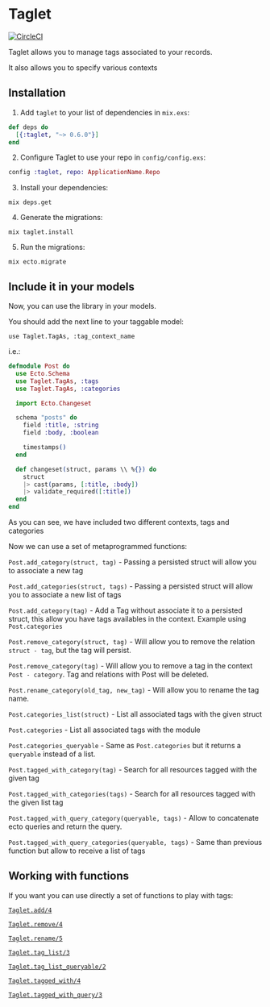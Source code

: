 # Taglet

[![CircleCI](https://circleci.com/gh/bizneo/taglet/tree/master.svg?style=svg)](https://circleci.com/gh/bizneo/taglet/tree/master)

Taglet allows you to manage tags associated to your records.

It also allows you to specify various contexts

## Installation

  1. Add `taglet` to your list of dependencies in `mix.exs`:

  ```elixir
  def deps do
    [{:taglet, "~> 0.6.0"}]
  end
  ```

  2. Configure Taglet to use your repo in `config/config.exs`:

  ```elixir
  config :taglet, repo: ApplicationName.Repo
  ```

  3. Install your dependencies:

  ```mix deps.get```

  4. Generate the migrations:

  ```mix taglet.install```

  5. Run the migrations:

  ```mix ecto.migrate```

## Include it in your models

Now, you can use the library in your models.

You should add the next line to your taggable model:

`use Taglet.TagAs, :tag_context_name`

i.e.:

  ```elixir
  defmodule Post do
    use Ecto.Schema
    use Taglet.TagAs, :tags
    use Taglet.TagAs, :categories

    import Ecto.Changeset

    schema "posts" do
      field :title, :string
      field :body, :boolean

      timestamps()
    end

    def changeset(struct, params \\ %{}) do
      struct
      |> cast(params, [:title, :body])
      |> validate_required([:title])
    end
  end
  ```
As you can see, we have included two different contexts, tags and
categories

Now we can use a set of metaprogrammed functions:

`Post.add_category(struct, tag)` - Passing a persisted struct will
allow you to associate a new tag

`Post.add_categories(struct, tags)` - Passing a persisted struct will
allow you to associate a new list of tags

`Post.add_category(tag)` - Add a Tag without associate it to a persisted struct,
this allow you have tags availables in the context. Example using `Post.categories`

`Post.remove_category(struct, tag)` - Will allow you to remove the relation `struct - tag`,
but the tag will persist.

`Post.remove_category(tag)` - Will allow you to remove a tag in the context `Post - category`. Tag and relations with Post will be deleted.

`Post.rename_category(old_tag, new_tag)` - Will allow you to rename the tag name.

`Post.categories_list(struct)` - List all associated tags with the given
struct

`Post.categories` - List all associated tags with the module

`Post.categories_queryable` - Same as `Post.categories` but it returns a `queryable` instead of a list.

`Post.tagged_with_category(tag)` - Search for all resources tagged with
the given tag

`Post.tagged_with_categories(tags)` - Search for all resources tagged
with the given list tag

`Post.tagged_with_query_category(queryable, tags)` - Allow to
concatenate ecto queries and return the query.

`Post.tagged_with_query_categories(queryable, tags)` - Same than previous function but allow to receive a list of tags


## Working with functions

If you want you can use directly a set of functions to play with tags:

[`Taglet.add/4`](https://hexdocs.pm/taglet/Taglet.html#add/4)

[`Taglet.remove/4`](https://hexdocs.pm/taglet/Taglet.html#remove/4)

[`Taglet.rename/5`](https://hexdocs.pm/taglet/Taglet.html#rename/5)

[`Taglet.tag_list/3`](https://hexdocs.pm/taglet/Taglet.html#tag_list/3)

[`Taglet.tag_list_queryable/2`](https://hexdocs.pm/taglet/Taglet.html#tag_list_queryable/2)

[`Taglet.tagged_with/4`](https://hexdocs.pm/taglet/Taglet.html#tagged_with/4)

[`Taglet.tagged_with_query/3`](https://hexdocs.pm/taglet/Taglet.html#tagged_with_query/3)
